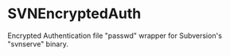 SVNEncryptedAuth
================

Encrypted Authentication file "passwd" wrapper for Subversion's "svnserve" binary.

